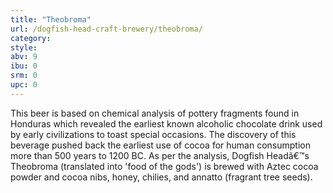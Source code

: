 ```yaml
---
title: "Theobroma"
url: /dogfish-head-craft-brewery/theobroma/
category: 
style: 
abv: 9
ibu: 0
srm: 0
upc: 0
---
```

This beer is based on chemical analysis of pottery fragments found in Honduras which revealed the earliest known alcoholic chocolate drink used by early civilizations to toast special occasions.  The discovery of this beverage pushed back the earliest use of cocoa for human consumption more than 500 years to 1200 BC.  As per the analysis, Dogfish Headâ€™s Theobroma (translated into 'food of the gods') is brewed with Aztec cocoa powder and cocoa nibs, honey, chilies, and annatto (fragrant tree seeds).
